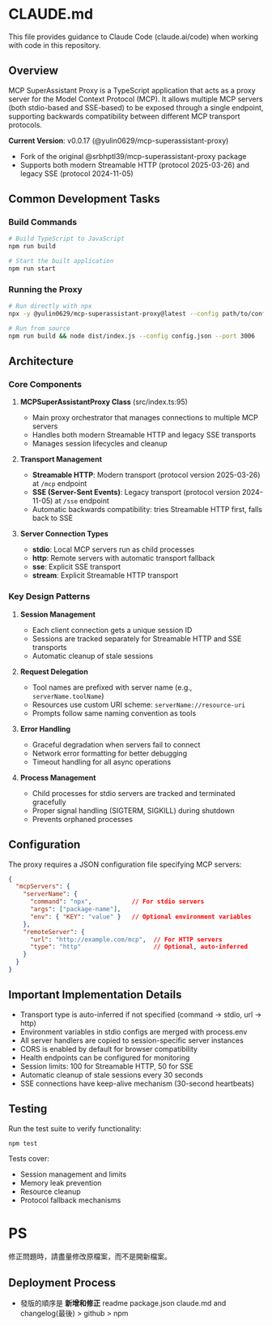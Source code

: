 # CLAUDE.md

This file provides guidance to Claude Code (claude.ai/code) when working with code in this repository.

## Overview

MCP SuperAssistant Proxy is a TypeScript application that acts as a proxy server for the Model Context Protocol (MCP). It allows multiple MCP servers (both stdio-based and SSE-based) to be exposed through a single endpoint, supporting backwards compatibility between different MCP transport protocols.

**Current Version**: v0.0.17 (@yulin0629/mcp-superassistant-proxy)
- Fork of the original @srbhptl39/mcp-superassistant-proxy package
- Supports both modern Streamable HTTP (protocol 2025-03-26) and legacy SSE (protocol 2024-11-05)

## Common Development Tasks

### Build Commands
```bash
# Build TypeScript to JavaScript
npm run build

# Start the built application
npm run start
```

### Running the Proxy
```bash
# Run directly with npx
npx -y @yulin0629/mcp-superassistant-proxy@latest --config path/to/config.json

# Run from source
npm run build && node dist/index.js --config config.json --port 3006
```

## Architecture

### Core Components

1. **MCPSuperAssistantProxy Class** (src/index.ts:95)
   - Main proxy orchestrator that manages connections to multiple MCP servers
   - Handles both modern Streamable HTTP and legacy SSE transports
   - Manages session lifecycles and cleanup

2. **Transport Management**
   - **Streamable HTTP**: Modern transport (protocol version 2025-03-26) at `/mcp` endpoint
   - **SSE (Server-Sent Events)**: Legacy transport (protocol version 2024-11-05) at `/sse` endpoint
   - Automatic backwards compatibility: tries Streamable HTTP first, falls back to SSE

3. **Server Connection Types**
   - **stdio**: Local MCP servers run as child processes
   - **http**: Remote servers with automatic transport fallback
   - **sse**: Explicit SSE transport
   - **stream**: Explicit Streamable HTTP transport

### Key Design Patterns

1. **Session Management**
   - Each client connection gets a unique session ID
   - Sessions are tracked separately for Streamable HTTP and SSE transports
   - Automatic cleanup of stale sessions

2. **Request Delegation**
   - Tool names are prefixed with server name (e.g., `serverName.toolName`)
   - Resources use custom URI scheme: `serverName://resource-uri`
   - Prompts follow same naming convention as tools

3. **Error Handling**
   - Graceful degradation when servers fail to connect
   - Network error formatting for better debugging
   - Timeout handling for all async operations

4. **Process Management**
   - Child processes for stdio servers are tracked and terminated gracefully
   - Proper signal handling (SIGTERM, SIGKILL) during shutdown
   - Prevents orphaned processes

## Configuration

The proxy requires a JSON configuration file specifying MCP servers:

```json
{
  "mcpServers": {
    "serverName": {
      "command": "npx",           // For stdio servers
      "args": ["package-name"],
      "env": { "KEY": "value" }   // Optional environment variables
    },
    "remoteServer": {
      "url": "http://example.com/mcp",  // For HTTP servers
      "type": "http"                    // Optional, auto-inferred
    }
  }
}
```

## Important Implementation Details

- Transport type is auto-inferred if not specified (command → stdio, url → http)
- Environment variables in stdio configs are merged with process.env
- All server handlers are copied to session-specific server instances
- CORS is enabled by default for browser compatibility
- Health endpoints can be configured for monitoring
- Session limits: 100 for Streamable HTTP, 50 for SSE
- Automatic cleanup of stale sessions every 30 seconds
- SSE connections have keep-alive mechanism (30-second heartbeats)

## Testing

Run the test suite to verify functionality:
```bash
npm test
```

Tests cover:
- Session management and limits
- Memory leak prevention
- Resource cleanup
- Protocol fallback mechanisms


# PS
修正問題時，請盡量修改原檔案，而不是開新檔案。

## Deployment Process

- 發版的順序是 **新增和修正** readme package.json claude.md and changelog(最後) >  github > npm